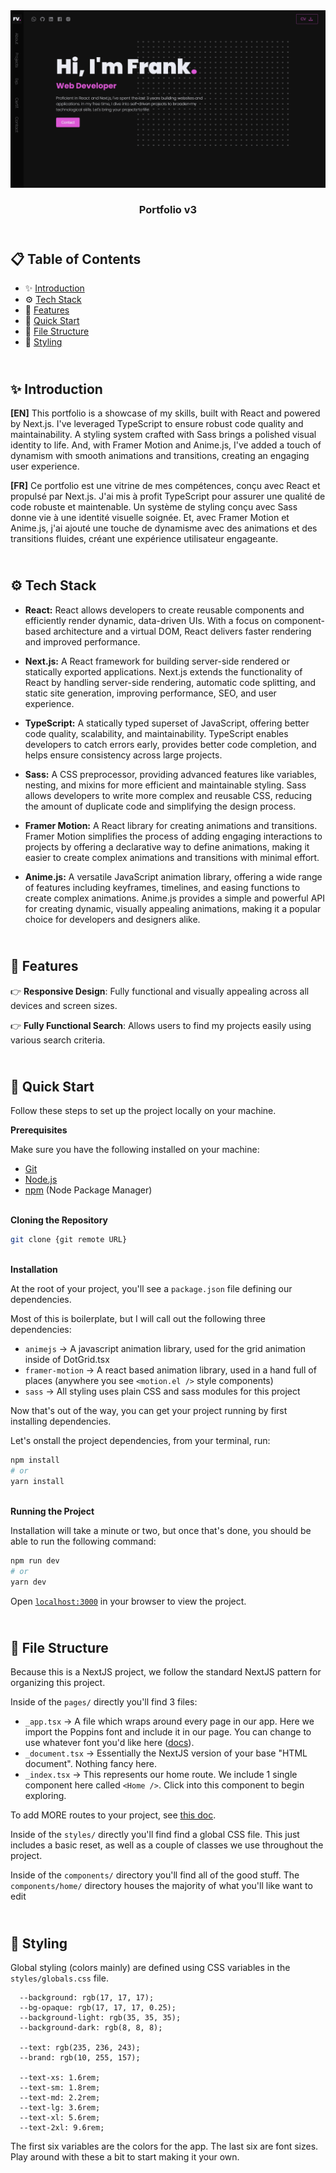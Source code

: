 <div align="center">
      <img src="./public/assets/portfolio.webp" alt="Project Banner">   
<h3>Portfolio v3</h3>
</div>

## <br/> 📋 Table of Contents

- ✨ [Introduction](#introduction)
- ⚙️ [Tech Stack](#tech-stack)
- 📝 [Features](#features)
- 🚀 [Quick Start](#quick-start)
- 📂 [File Structure](#file-structure)
- 🎨 [Styling](#styling)


## <br/> <a name="introduction">✨ Introduction</a>

**[EN]** This portfolio is a showcase of my skills, built with React and powered by Next.js. I've leveraged TypeScript to ensure robust code quality and maintainability. A styling system crafted with Sass brings a polished visual identity to life. And, with Framer Motion and Anime.js, I've added a touch of dynamism with smooth animations and transitions, creating an engaging user experience.

**[FR]** Ce portfolio est une vitrine de mes compétences, conçu avec React et propulsé par Next.js. J'ai mis à profit TypeScript pour assurer une qualité de code robuste et maintenable. Un système de styling conçu avec Sass donne vie à une identité visuelle soignée. Et, avec Framer Motion et Anime.js, j'ai ajouté une touche de dynamisme avec des animations et des transitions fluides, créant une expérience utilisateur engageante.

## <br/> <a name="tech-stack">⚙️ Tech Stack</a>

- **React:** React allows developers to create reusable components and efficiently render dynamic, data-driven UIs. With a focus on component-based architecture and a virtual DOM, React delivers faster rendering and improved performance.

- **Next.js:** A React framework for building server-side rendered or statically exported applications. Next.js extends the functionality of React by handling server-side rendering, automatic code splitting, and static site generation, improving performance, SEO, and user experience.

- **TypeScript:** A statically typed superset of JavaScript, offering better code quality, scalability, and maintainability. TypeScript enables developers to catch errors early, provides better code completion, and helps ensure consistency across large projects.

- **Sass:** A CSS preprocessor, providing advanced features like variables, nesting, and mixins for more efficient and maintainable styling. Sass allows developers to write more complex and reusable CSS, reducing the amount of duplicate code and simplifying the design process.

- **Framer Motion:** A React library for creating animations and transitions. Framer Motion simplifies the process of adding engaging interactions to projects by offering a declarative way to define animations, making it easier to create complex animations and transitions with minimal effort.

- **Anime.js:** A versatile JavaScript animation library, offering a wide range of features including keyframes, timelines, and easing functions to create complex animations. Anime.js provides a simple and powerful API for creating dynamic, visually appealing animations, making it a popular choice for developers and designers alike.

## <br/> <a name="features">📝 Features</a>

👉 **Responsive Design**: Fully functional and visually appealing across all devices and screen sizes.

👉 **Fully Functional Search**: Allows users to find my projects easily using various search criteria.

## <br/> <a name="quick-start">🚀 Quick Start</a>

Follow these steps to set up the project locally on your machine.

**Prerequisites**

Make sure you have the following installed on your machine:

- [Git](https://git-scm.com/)
- [Node.js](https://nodejs.org/en)
- [npm](https://www.npmjs.com/) (Node Package Manager)

<br/>**Cloning the Repository**

```bash
git clone {git remote URL}
```

<br/>**Installation**

At the root of your project, you'll see a `package.json` file defining our dependencies.

Most of this is boilerplate, but I will call out the following three dependencies:

- `animejs` -> A javascript animation library, used for the grid animation inside of DotGrid.tsx
- `framer-motion` -> A react based animation library, used in a hand full of places (anywhere you see `<motion.el />` style components)
- `sass` -> All styling uses plain CSS and sass modules for this project

Now that's out of the way, you can get your project running by first installing dependencies.

Let's onstall the project dependencies, from your terminal, run:

```bash
npm install
# or
yarn install
```

<br/>**Running the Project**

Installation will take a minute or two, but once that's done, you should be able to run the following command:

```bash
npm run dev
# or
yarn dev
```

Open [`localhost:3000`](http://localhost:3000) in your browser to view the project.


## <br/> <a name="file-structure">📂 File Structure</a>

Because this is a NextJS project, we follow the standard NextJS pattern for organizing this project.

Inside of the `pages/` directly you'll find 3 files:

- `_app.tsx` -> A file which wraps around every page in our app. Here we import the Poppins font and include it in our page. You can change to use whatever font you'd like here ([docs](https://nextjs.org/docs/basic-features/font-optimization)).
- `_document.tsx` -> Essentially the NextJS version of your base "HTML document". Nothing fancy here.
- `_index.tsx` -> This represents our home route. We include 1 single component here called `<Home />`. Click into this component to begin exploring.

To add MORE routes to your project, see [this doc](https://nextjs.org/docs/basic-features/pages).

Inside of the `styles/` directly you'll find find a global CSS file. This just includes a basic reset, as well as a couple of classes we use throughout the project.

Inside of the `components/` directory you'll find all of the good stuff. The `components/home/` directory houses the majority of what you'll like want to edit


## <br/> <a name="styling">🎨 Styling</a>

Global styling (colors mainly) are defined using CSS variables in the `styles/globals.css` file.

```
  --background: rgb(17, 17, 17);
  --bg-opaque: rgb(17, 17, 17, 0.25);
  --background-light: rgb(35, 35, 35);
  --background-dark: rgb(8, 8, 8);

  --text: rgb(235, 236, 243);
  --brand: rgb(10, 255, 157);

  --text-xs: 1.6rem;
  --text-sm: 1.8rem;
  --text-md: 2.2rem;
  --text-lg: 3.6rem;
  --text-xl: 5.6rem;
  --text-2xl: 9.6rem;
```

The first six variables are the colors for the app. The last six are font sizes. Play around with these a bit to start making it your own.